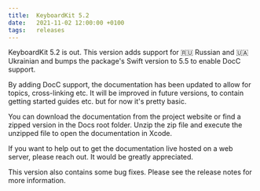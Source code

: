 ```yaml
---
title:  KeyboardKit 5.2
date:   2021-11-02 12:00:00 +0100
tags:   releases
---
```


KeyboardKit 5.2 is out. This version adds support for 🇷🇺 Russian and 🇺🇦 Ukrainian and bumps the package's Swift version to 5.5 to enable DocC support.

By adding DocC support, the documentation has been updated to allow for topics, cross-linking etc. It will be improved in future versions, to contain getting started guides etc. but for now it's pretty basic.

You can download the documentation from the project website or find a zipped version in the Docs root folder. Unzip the zip file and execute the unzipped file to open the documentation in Xcode.

If you want to help out to get the documentation live hosted on a web server, please reach out. It would be greatly appreciated.

This version also contains some bug fixes. Please see the release notes for more information.